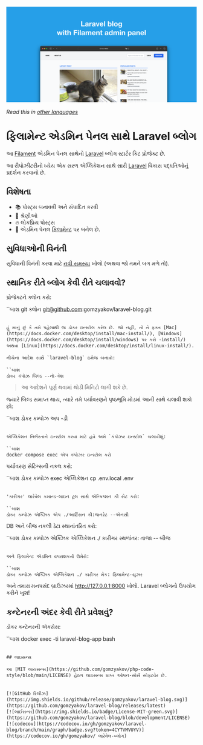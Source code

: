 ﻿![ફિલામેન્ટ એડમિન પેનલ સાથે લારેવેલ બ્લોગ](../docs/social-preview-en.png)

_Read this in [other languages](./Translations.md)_

# ફિલામેન્ટ એડમિન પેનલ સાથે Laravel બ્લોગ

આ [Filament](https://filamentphp.com) એડમિન પેનલ સાથેનો [Laravel](https://laravel.com) બ્લોગ સ્ટાર્ટર કિટ પ્રોજેક્ટ છે.

આ રીપોઝીટરીનો ધ્યેય એક સરળ એપ્લિકેશન સાથે સારી [Laravel](https://laravel.com) વિકાસ પદ્ધતિઓનું પ્રદર્શન કરવાનો છે.

## વિશેષતા

- 📚 પોસ્ટ્સ બનાવવી અને સંપાદિત કરવી
- 🥑 શ્રેણીઓ
- 🔥 લોકપ્રિય પોસ્ટ્સ
- 🎉 એડમિન પેનલ [ફિલામેન્ટ](https://filamentphp.com) પર બનેલ છે.

## સુવિધાઓની વિનંતી

સુવિધાની વિનંતી કરવા માટે [નવી સમસ્યા](https://github.com/gomzyakov/laravel-blog/issues/new) ખોલો (અથવા જો તમને બગ મળે તો).

## સ્થાનિક રીતે બ્લોગ કેવી રીતે ચલાવવો?

પ્રોજેક્ટને ક્લોન કરો:

``બાશ
git ક્લોન git@github.com:gomzyakov/laravel-blog.git
```

હું માનું છું કે તમે પહેલાથી જ ડોકર ઇન્સ્ટોલ કરેલ છે. જો નહીં, તો તે ફક્ત [Mac](https://docs.docker.com/desktop/install/mac-install/), [Windows](https://docs.docker.com/desktop/install/windows) પર કરો -install/) અથવા [Linux](https://docs.docker.com/desktop/install/linux-install/).

નીચેના આદેશ સાથે `laravel-blog` ઇમેજ બનાવો:

``બાશ
ડોકર કંપોઝ બિલ્ડ --નો-કેશ
```

>આ આદેશને પૂર્ણ થવામાં થોડી મિનિટો લાગી શકે છે.

જ્યારે બિલ્ડ સમાપ્ત થાય, ત્યારે તમે પર્યાવરણને પૃષ્ઠભૂમિ મોડમાં આની સાથે ચલાવી શકો છો:

``બાશ
ડોકર કમ્પોઝ અપ -ડી
```

એપ્લિકેશન નિર્ભરતાને ઇન્સ્ટોલ કરવા માટે હવે અમે `કંપોઝર ઇન્સ્ટોલ` ચલાવીશું:

``બાશ
docker compose exec એપ કંપોઝર ઇન્સ્ટોલ કરો
```

પર્યાવરણ સેટિંગ્સની નકલ કરો:

``બાશ
ડોકર કમ્પોઝ exec એપ્લિકેશન cp .env.local .env
```

'કારીગર' લારેવેલ કમાન્ડ-લાઇન ટૂલ સાથે એન્ક્રિપ્શન કી સેટ કરો:

``બાશ
ડોકર કમ્પોઝ એક્ઝિક એપ ./આર્ટિસન કી:જનરેટ --એનસી
```

DB અને બીજ નકલી ડેટા સ્થાનાંતરિત કરો:

``બાશ
ડોકર કમ્પોઝ એક્ઝિક એપ્લિકેશન ./ કારીગર સ્થળાંતર: તાજા -- બીજ
```

અને ફિલામેન્ટ એડમિન વપરાશકર્તા ઉમેરો:

``બાશ
ડોકર કમ્પોઝ એક્ઝિક એપ્લિકેશન ./ કારીગર મેક: ફિલામેન્ટ-યુઝર
```

અને તમારા મનપસંદ બ્રાઉઝરમાં http://127.0.0.1:8000 ખોલો. Laravel બ્લોગનો ઉપયોગ કરીને ખુશ!

## કન્ટેનરની અંદર કેવી રીતે પ્રવેશવું?

ડોકર કન્ટેનરની ઍક્સેસ:

``બાશ
docker exec -ti laravel-blog-app bash
```

## લાઇસન્સ

આ [MIT લાયસન્સ](https://github.com/gomzyakov/php-code-style/blob/main/LICENSE) હેઠળ લાઇસન્સ પ્રાપ્ત ઓપન-સોર્સ સોફ્ટવેર છે.


[![GitHub રિલીઝ](https://img.shields.io/github/release/gomzyakov/laravel-blog.svg)](https://github.com/gomzyakov/laravel-blog/releases/latest)
[![લાઈસન્સ](https://img.shields.io/badge/License-MIT-green.svg)](https://github.com/gomzyakov/laravel-blog/blob/development/LICENSE)
[![codecov](https://codecov.io/gh/gomzyakov/laravel-blog/branch/main/graph/badge.svg?token=4CYTVMVUYV)](https://codecov.io/gh/gomzyakov/ લારેવેલ-બ્લોગ)
